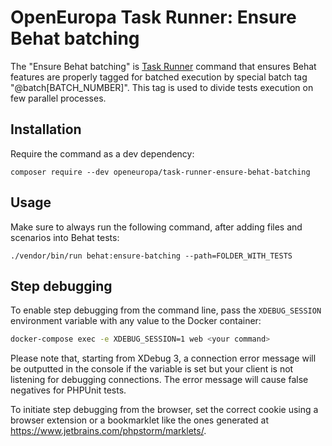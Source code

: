 # OpenEuropa Task Runner: Ensure Behat batching

The "Ensure Behat batching" is [Task Runner](https://github.com/openeuropa/task-runner) command that ensures Behat 
features are properly tagged for batched execution by special batch tag "@batch[BATCH_NUMBER]". This tag is used
to divide tests execution on few parallel processes.

## Installation

Require the command as a dev dependency:

    composer require --dev openeuropa/task-runner-ensure-behat-batching

## Usage

Make sure to always run the following command, after adding files and scenarios into Behat tests:

    ./vendor/bin/run behat:ensure-batching --path=FOLDER_WITH_TESTS

## Step debugging

To enable step debugging from the command line, pass the `XDEBUG_SESSION` environment variable with any value to
the Docker container:

```bash
docker-compose exec -e XDEBUG_SESSION=1 web <your command>
```

Please note that, starting from XDebug 3, a connection error message will be outputted in the console if the variable is
set but your client is not listening for debugging connections. The error message will cause false negatives for PHPUnit
tests.

To initiate step debugging from the browser, set the correct cookie using a browser extension or a bookmarklet
like the ones generated at https://www.jetbrains.com/phpstorm/marklets/.
